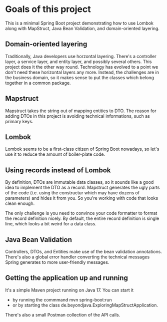 # Goals of this project

This is a minimal Spring Boot project demonstrating how to use Lombok along with MapStruct, Java Bean Validation,
and domain-oriented layering.

## Domain-oriented layering
Traditionally, Java developers use horzontal layering. There's a controller layer, a service layer, and entity layer,
and possibly several others. This project does it the other way round. Technology has evolved to a point we don't
need these horizontal layers any more. Instead, the challenges are in the business domain, so it makes sense to put
the classes which belong together in a common package.

## Mapstruct
Mapstruct takes the string out of mapping entities to DTO. The reason for adding DTOs in this project is avoiding
technical informations, such as primary keys.

## Lombok
Lombok seems to be a first-class citizen of Spring Boot nowadays, so let's use it to reduce the amount of boiler-plate code.

## Using records instead of Lombok
By definition, DTOs are immutable data classes, so it sounds like a good idea to implement the DTO as a record. Mapstruct
generates the ugly parts of the code (i.e. using the constructur which may have dozens of parameters)
and hides it from you. So you're working with code that looks clean enough.

The only challenge is you need to convince your code formatter to format the record definition nicely. By default,
the entire record definition is single line, which looks a bit weird for a data class.

## Java Bean Validation
Controllers, DTOs, and Entities make use of the bean validation annotations. There's also a global error handler
converting the technical messages Spring generates to more user-friendly messages.

## Getting the application up and running
It's a simple Maven project running on Java 17. You can start it
- by running the commmand mvn spring-boot:run
- or by starting the class de.beyondjava.ExploringMapStructApplication.

There's also a small Postman collection of the API calls.